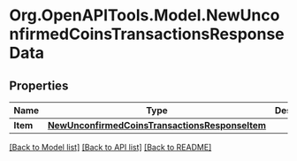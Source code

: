 # Org.OpenAPITools.Model.NewUnconfirmedCoinsTransactionsResponseData

## Properties

Name | Type | Description | Notes
------------ | ------------- | ------------- | -------------
**Item** | [**NewUnconfirmedCoinsTransactionsResponseItem**](NewUnconfirmedCoinsTransactionsResponseItem.md) |  | 

[[Back to Model list]](../README.md#documentation-for-models) [[Back to API list]](../README.md#documentation-for-api-endpoints) [[Back to README]](../README.md)

